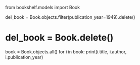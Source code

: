 from bookshelf.models import Book

del_book = Book.objects.filter(publication_year=1949).delete()

# del_book = Book.delete() 

book = Book.objects.all()
for i in book:
    print(i.title, i.author, i.publication_year)

